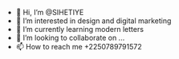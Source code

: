 - 👋 Hi, I’m @SIHETIYE 
- 👀 I’m interested in design and digital marketing 
- 🌱 I’m currently learning modern letters
- 💞️ I’m looking to collaborate on ...
- 📫 How to reach me +2250789791572

<!---
SIHET/SIHET is a ✨ special ✨ repository because its `README.md` (this file) appears on your GitHub profile.
You can click the Preview link to take a look at your changes.
--->
